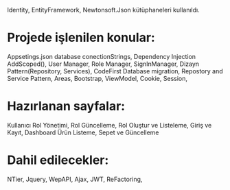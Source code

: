Identity, EntityFramework, Newtonsoft.Json kütüphaneleri kullanıldı.
# Projede işlenilen konular:
Appsetings.json database conectionStrings,
Dependency Injection AddScoped(),
User Manager, Role Manager, SignInManager,
Dizayn Pattern(Repository, Services),
CodeFirst Database migration,
Repostory and Service Pattern,
Areas,
Bootstrap,
ViewModel,
Cookie,
Session,

# Hazırlanan sayfalar:
Kullanıcı Rol Yönetimi, Rol Güncelleme, Rol Oluştur ve Listeleme,
Giriş ve Kayıt,
Dashboard
Ürün Listeme,
Sepet ve Güncelleme

# Dahil edilecekler:
NTier,
Jquery,
WepAPI,
Ajax,
JWT,
ReFactoring,
